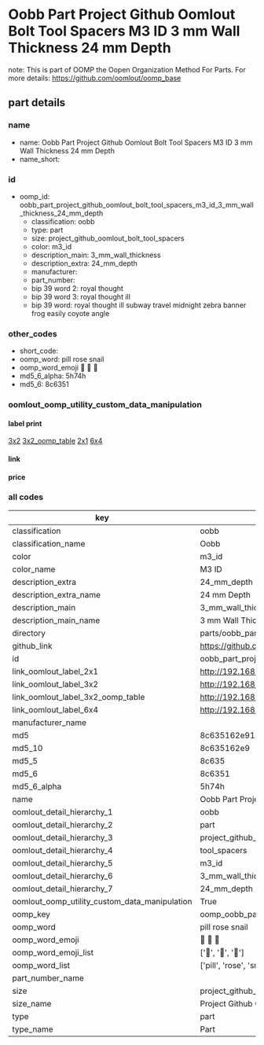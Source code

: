 # Oobb Part Project Github Oomlout Bolt Tool Spacers M3 ID 3 mm Wall Thickness 24 mm Depth  

note: This is part of OOMP the Oopen Organization Method For Parts. For more details: https://github.com/oomlout/oomp_base

##  part details
  







### name
* name: Oobb Part Project Github Oomlout Bolt Tool Spacers M3 ID 3 mm Wall Thickness 24 mm Depth
* name_short: 
### id
* oomp_id: oobb_part_project_github_oomlout_bolt_tool_spacers_m3_id_3_mm_wall_thickness_24_mm_depth
  * classification: oobb
  * type: part
  * size: project_github_oomlout_bolt_tool_spacers
  * color: m3_id
  * description_main: 3_mm_wall_thickness
  * description_extra: 24_mm_depth
  * manufacturer: 
  * part_number: 
  * bip 39 word 2: royal thought
  * bip 39 word 3: royal thought ill
  * bip 39 word: royal thought ill subway travel midnight zebra banner frog easily coyote angle

### other_codes
* short_code: 
* oomp_word: pill rose snail
* oomp_word_emoji :pill: :rose: :snail:
* md5_6_alpha: 5h74h
* md5_6: 8c6351






### oomlout_oomp_utility_custom_data_manipulation
#### label print
[3x2](http://192.168.1.245:1112/?label=oomp%205h74h)
[3x2_oomp_table](http://192.168.1.108:1112/?label=oomp%205h74h)
[2x1](http://192.168.1.242:1112/?label=oomp%205h74h)
[6x4](http://192.168.1.55:1112/?label=oomp%205h74h)    

#### link

                              

#### price







### all codes 
| key | value |  
| --- | --- |  
| classification | oobb |  
| classification_name | Oobb |  
| color | m3_id |  
| color_name | M3 ID |  
| description_extra | 24_mm_depth |  
| description_extra_name | 24 mm Depth |  
| description_main | 3_mm_wall_thickness |  
| description_main_name | 3 mm Wall Thickness |  
| directory | parts/oobb_part_project_github_oomlout_bolt_tool_spacers_m3_id_3_mm_wall_thickness_24_mm_depth |  
| github_link | https://github.com/oomlout/oomlout_oomp_part_src/tree/main/parts/oobb_part_project_github_oomlout_bolt_tool_spacers_m3_id_3_mm_wall_thickness_24_mm_depth |  
| id | oobb_part_project_github_oomlout_bolt_tool_spacers_m3_id_3_mm_wall_thickness_24_mm_depth |  
| link_oomlout_label_2x1 | http://192.168.1.242:1112/?label=oomp%205h74h |  
| link_oomlout_label_3x2 | http://192.168.1.245:1112/?label=oomp%205h74h |  
| link_oomlout_label_3x2_oomp_table | http://192.168.1.108:1112/?label=oomp%205h74h |  
| link_oomlout_label_6x4 | http://192.168.1.55:1112/?label=oomp%205h74h |  
| manufacturer_name |  |  
| md5 | 8c635162e9125ff231f3cd82e1f83de5 |  
| md5_10 | 8c635162e9 |  
| md5_5 | 8c635 |  
| md5_6 | 8c6351 |  
| md5_6_alpha | 5h74h |  
| name | Oobb Part Project Github Oomlout Bolt Tool Spacers M3 ID 3 mm Wall Thickness 24 mm Depth |  
| oomlout_detail_hierarchy_1 | oobb |  
| oomlout_detail_hierarchy_2 | part |  
| oomlout_detail_hierarchy_3 | project_github_bolt |  
| oomlout_detail_hierarchy_4 | tool_spacers |  
| oomlout_detail_hierarchy_5 | m3_id |  
| oomlout_detail_hierarchy_6 | 3_mm_wall_thickness |  
| oomlout_detail_hierarchy_7 | 24_mm_depth |  
| oomlout_oomp_utility_custom_data_manipulation | True |  
| oomp_key | oomp_oobb_part_project_github_oomlout_bolt_tool_spacers_m3_id_3_mm_wall_thickness_24_mm_depth |  
| oomp_word | pill rose snail |  
| oomp_word_emoji | :pill: :rose: :snail: |  
| oomp_word_emoji_list | [':pill:', ':rose:', ':snail:'] |  
| oomp_word_list | ['pill', 'rose', 'snail'] |  
| part_number_name |  |  
| size | project_github_oomlout_bolt_tool_spacers |  
| size_name | Project Github Oomlout Bolt Tool Spacers |  
| type | part |  
| type_name | Part |  
